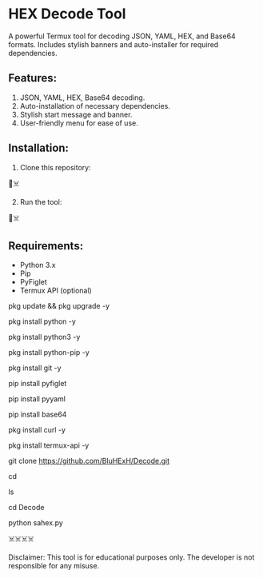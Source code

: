 # HEX Decode Tool
A powerful Termux tool for decoding JSON, YAML, HEX, and Base64 formats. Includes stylish banners and auto-installer for required dependencies.

## Features:
1. JSON, YAML, HEX, Base64 decoding.
2. Auto-installation of necessary dependencies.
3. Stylish start message and banner.
4. User-friendly menu for ease of use.

## Installation:
1. Clone this repository:

👻☠️

2. Run the tool:

👻☠️

## Requirements:
- Python 3.x
- Pip
- PyFiglet
- Termux API (optional)

pkg update && pkg upgrade -y

pkg install python -y

pkg install python3 -y

pkg install python-pip -y

pkg install git -y

pip install pyfiglet

pip install pyyaml



pip install base64

pkg install curl -y


pkg install termux-api -y


git clone https://github.com/BluHExH/Decode.git

cd 

ls


cd Decode

python sahex.py


☠️☠️☠️☠️

Disclaimer:
This tool is for educational purposes only. The developer is not responsible for any misuse.

